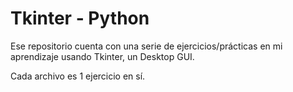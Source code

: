 # Tkinter - Python

Ese repositorio cuenta con una serie de ejercicios/prácticas en mi aprendizaje usando Tkinter, un Desktop GUI.

Cada archivo es 1 ejercicio en sí.
